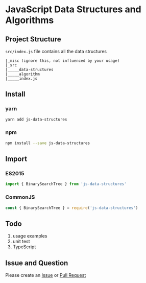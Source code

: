 # JavaScript Data Structures and Algorithms

## Project Structure
`src/index.js` file contains all the data structures 

```
|_misc (ignore this, not influenced by your usage)
|_src 
|_____data-structures
|_____algorithm
|_____index.js
```

## Install

### yarn

```bash
yarn add js-data-structures
```

### npm

```bash
npm install --save js-data-structures
```

## Import

### ES2015

```javascript
import { BinarySearchTree } from 'js-data-structures'
```

### CommonJS

```javascript
const { BinarySearchTree } = require('js-data-structures')
```

## Todo
1. usage examples
2. unit test
3. TypeScript

## Issue and Question

Please create an [Issue](https://github.com/Sunny-Kid/Algorithm/issues) or [Pull Request](https://github.com/Sunny-Kid/Algorithm/pulls) 